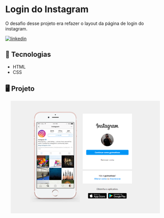 
# Login do Instagram

O desafio desse projeto era refazer o layout da página de login do instagram. 

[![linkedin](https://img.shields.io/badge/linkedin-0A66C2?style=for-the-badge&logo=linkedin&logoColor=white)](https://www.linkedin.com/in/guilherme-mattos-949013190/)
## 🚀 Tecnologias

- HTML
- CSS


## 🖥️ Projeto

<p align="center">  

<img width="470" src="images/readme.png">

</p>


